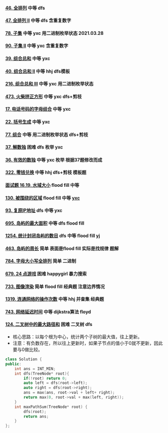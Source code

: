 #### [46. 全排列](https://leetcode-cn.com/problems/permutations/) 中等 dfs

#### [47. 全排列 II](https://leetcode-cn.com/problems/permutations-ii/) 中等 dfs 含重复数字

#### [78. 子集](https://leetcode-cn.com/problems/subsets/) 中等 yxc 用二进制枚举状态 2021.03.28

#### [90. 子集 II](https://leetcode-cn.com/problems/subsets-ii/) 中等 yxc 含重复数字

#### [39. 组合总和](https://leetcode-cn.com/problems/combination-sum/) 中等 yxc

#### [40. 组合总和 II](https://leetcode-cn.com/problems/combination-sum-ii/) 中等 hhj  dfs模板

#### [216. 组合总和 III](https://leetcode-cn.com/problems/combination-sum-iii/) 中等 yxc 用二进制枚举状态

#### [473. 火柴拼正方形](https://leetcode-cn.com/problems/matchsticks-to-square/) 中等 yxc dfs+剪枝

#### [17. 电话号码的字母组合](https://leetcode-cn.com/problems/letter-combinations-of-a-phone-number/) 中等 yxc

#### [22. 括号生成](https://leetcode-cn.com/problems/generate-parentheses/) 中等 yxc

#### [77. 组合](https://leetcode-cn.com/problems/combinations/) 中等 用二进制枚举状态  dfs+剪枝

#### [37. 解数独](https://leetcode-cn.com/problems/sudoku-solver/) 困难 dfs 枚举 yxc

#### [36. 有效的数独](https://leetcode-cn.com/problems/valid-sudoku/) 中等 yxc 枚举 根据37题修改而成

#### [322. 零钱兑换](https://leetcode-cn.com/problems/coin-change/) 中等 hhj dfs+剪枝 模板题

#### [面试题 16.19. 水域大小](https://leetcode-cn.com/problems/pond-sizes-lcci/) flood fill 中等

#### [130. 被围绕的区域](https://leetcode-cn.com/problems/surrounded-regions/) flood fill 中等 [yxc](https://blog.csdn.net/SYaoJun/article/details/100571916)

#### [93. 复原IP地址](https://leetcode-cn.com/problems/restore-ip-addresses/) dfs 中等 yxc

#### [695. 岛屿的最大面积](https://leetcode-cn.com/problems/max-area-of-island/) 中等 dfs flood fill 

#### [1254. 统计封闭岛屿的数目](https://leetcode-cn.com/problems/number-of-closed-islands/) dfs 中等 flood fill yj

#### [463. 岛屿的周长](https://leetcode-cn.com/problems/island-perimeter/) 简单 表面是flood fill 实际是找规律 题解

#### [784. 字母大小写全排列](https://leetcode-cn.com/problems/letter-case-permutation/) 简单 二进制 

#### [679. 24 点游戏](https://leetcode-cn.com/problems/24-game/) 困难 happygirl 暴力搜索

#### [733. 图像渲染](https://leetcode-cn.com/problems/flood-fill/) 简单 flood fill 经典题 注意边界情况

#### [1319. 连通网络的操作次数](https://leetcode-cn.com/problems/number-of-operations-to-make-network-connected/) 中等 hhj 并查集 经典题

#### [743. 网络延迟时间](https://leetcode-cn.com/problems/network-delay-time/) 中等 dijkstra算法 floyd

#### [124. 二叉树中的最大路径和](https://leetcode-cn.com/problems/binary-tree-maximum-path-sum/) 困难 二叉树 dfs

-   核心思路：以每个根为中心，统计两个子树的最大值，往上更新。
-   注意：有负数存在，所以往上更新时，如果子节点的值小于0就不更新，因此要与0做比较。

```cpp
class Solution {
public:
    int ans = INT_MIN;
    int dfs(TreeNode* root){
        if(!root) return 0;
        auto left = dfs(root->left);
        auto right = dfs(root->right);
        ans = max(ans, root->val + left+ right);
        return max(0, root->val + max(left, right));
    }
    int maxPathSum(TreeNode* root) {
        dfs(root);
        return ans;
    }
};
```



